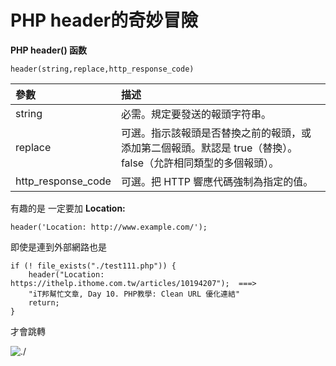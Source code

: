 # PHP header的奇妙冒險

**PHP header() 函数**

```
header(string,replace,http_response_code)
```

| 參數               | 描述                                                         |
| :----------------- | :----------------------------------------------------------- |
| string             | 必需。規定要發送的報頭字符串。                               |
| replace            | 可選。指示該報頭是否替換之前的報頭，或添加第二個報頭。默認是 true（替換）。 false（允許相同類型的多個報頭）。 |
| http_response_code | 可選。把 HTTP 響應代碼強制為指定的值。                       |

有趣的是
一定要加 **Location:**

```
header('Location: http://www.example.com/');
```

即使是連到外部網路也是

```
if (! file_exists("./test111.php")) {
    header("Location: https://ithelp.ithome.com.tw/articles/10194207");  ===>
    "iT邦幫忙文章, Day 10. PHP教學: Clean URL 優化連結"
    return;
}
```

才會跳轉

![./](C:\Users\cmder\Desktop\cat.png)

















